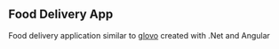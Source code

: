 ## Food Delivery App
Food delivery application similar to [glovo](https://glovoapp.com) created with .Net and Angular

